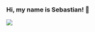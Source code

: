 ### Hi, my name is Sebastian! 👋
![](https://github.com/sebastianrosenzweig/sebastianrosenzweig.github/blob/master/images/intro_web.jpg)
<!--
**sebastianrosenzweig/sebastianrosenzweig** is a ✨ _special_ ✨ repository because its `README.md` (this file) appears on your GitHub profile.

Here are some ideas to get you started:

- 🔭 I’m currently working on ...
- 🌱 I’m currently learning ...
- 👯 I’m looking to collaborate on ...
- 🤔 I’m looking for help with ...
- 💬 Ask me about ...
- 📫 How to reach me: ...
- 😄 Pronouns: ...
- ⚡ Fun fact: ...
-->
